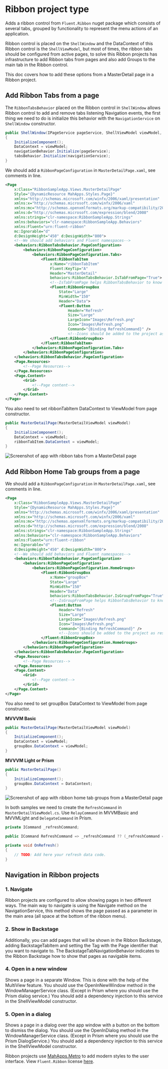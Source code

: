 # Ribbon project type

Adds a ribbon control from `Fluent.Ribbon` nuget package which consists of several tabs, grouped by functionality to represent the menu actions of an application.

Ribbon control is placed on the `ShellWindow` and the DataContext of this Ribbon control is the `ShellViewModel`, but most of times, the ribbon tabs should be configured from active pages, to solve this Ribbon projects has infrastructure to add Ribbon tabs from pages and also add Groups to the main tab in the Ribbon control.

This doc covers how to add these options from a MasterDetail page in a Ribbon project.

## Add Ribbon Tabs from a page

The `RibbonTabsBehavior` placed on the Ribbon control in `ShellWindow` allows Ribbon control to add and remove tabs listening Navigation events, the first thing we need to do is initialize this behavior with the `NavigationService` on `ShellWindow` constructor.

```csharp
public ShellWindow(IPageService pageService, ShellViewModel viewModel, INavigationService navigationService)
{
    InitializeComponent();
    DataContext = viewModel;
    navigationBehavior.Initialize(pageService);
    tabsBehavior.Initialize(navigationService);
}
```

We should add a `RibbonPageConfiguration` in `MasterDetailPage.xaml`, see comments in line.

```xml
<Page
    x:Class="RibbonSampleApp.Views.MasterDetailPage"
    Style="{DynamicResource MahApps.Styles.Page}"
    xmlns="http://schemas.microsoft.com/winfx/2006/xaml/presentation"
    xmlns:x="http://schemas.microsoft.com/winfx/2006/xaml"
    xmlns:mc="http://schemas.openxmlformats.org/markup-compatibility/2006"
    xmlns:d="http://schemas.microsoft.com/expression/blend/2008"
    xmlns:strings="clr-namespace:RibbonSampleApp.Strings"
    xmlns:behaviors="clr-namespace:RibbonSampleApp.Behaviors"
    xmlns:Fluent="urn:fluent-ribbon"
    mc:Ignorable="d"
    d:DesignHeight="450" d:DesignWidth="800">
    <!--We should add behaviors and Fluent namespaces-->
    <behaviors:RibbonTabsBehavior.PageConfiguration>
        <behaviors:RibbonPageConfiguration>
            <behaviors:RibbonPageConfiguration.Tabs>
                <Fluent:RibbonTabItem
                    x:Name="ribbonTabItem"
                    Fluent:KeyTip="A"
                    Header="MasterDetail"
                    behaviors:RibbonTabsBehavior.IsTabFromPage="True">
                    <!--IsTabFromPage helps RibbonTabsBehavior to know Tabs to add and remove from pages on navigation events-->
                    <Fluent:RibbonGroupBox
                        State="Large"
                        MinWidth="150"
                        Header="Data">
                        <Fluent:Button
                            Header="Refresh"
                            Size="Large"
                            LargeIcon="Images\Refresh.png"
                            Icon="Images\Refresh.png"
                            Command="{Binding RefreshCommand}" />
                            <!--Icons should be added to the project as resources (Properties -> Build Action)-->
                    </Fluent:RibbonGroupBox>
                </Fluent:RibbonTabItem>
            </behaviors:RibbonPageConfiguration.Tabs>
        </behaviors:RibbonPageConfiguration>
    </behaviors:RibbonTabsBehavior.PageConfiguration>
    <Page.Resources>
        <!--Page Resources-->
    </Page.Resources>
    <Page.Content>
        <Grid>
            <!--Page content-->
        </Grid>
    </Page.Content>
</Page>
```

You also need to set ribbonTabItem DataContext to ViewModel from page constructor.

```csharp
public MasterDetailPage(MasterDetailViewModel viewModel)
{
    InitializeComponent();
    DataContext = viewModel;
    ribbonTabItem.DataContext = viewModel;
}
```

![Screenshot of app with ribbon tabs from a MasterDetail page](../resources/modifications/RibbonTabsFromPage.png)


## Add Ribbon Home Tab groups from a page

We should add a `RibbonPageConfiguration` in `MasterDetailPage.xaml`, see comments in line.

```xml
<Page
    x:Class="RibbonSampleApp.Views.MasterDetailPage"
    Style="{DynamicResource MahApps.Styles.Page}"
    xmlns="http://schemas.microsoft.com/winfx/2006/xaml/presentation"
    xmlns:x="http://schemas.microsoft.com/winfx/2006/xaml"
    xmlns:mc="http://schemas.openxmlformats.org/markup-compatibility/2006"
    xmlns:d="http://schemas.microsoft.com/expression/blend/2008"
    xmlns:strings="clr-namespace:RibbonSampleApp.Strings"
    xmlns:behaviors="clr-namespace:RibbonSampleApp.Behaviors"
    xmlns:Fluent="urn:fluent-ribbon"
    mc:Ignorable="d"
    d:DesignHeight="450" d:DesignWidth="800">
    <!--We should add behaviors and Fluent namespaces-->
    <behaviors:RibbonTabsBehavior.PageConfiguration>
        <behaviors:RibbonPageConfiguration>
            <behaviors:RibbonPageConfiguration.HomeGroups>
                <Fluent:RibbonGroupBox
                    x:Name="groupBox"
                    State="Large"
                    MinWidth="150"
                    Header="Data"
                    behaviors:RibbonTabsBehavior.IsGroupFromPage="True">
                    <!--IsGroupFromPage helps RibbonTabsBehavior to know Home Groups to add and remove from pages on navigation events-->
                    <Fluent:Button
                        Header="Refresh"
                        Size="Large"
                        LargeIcon="Images\Refresh.png"
                        Icon="Images\Refresh.png"
                        Command="{Binding RefreshCommand}" />
                        <!--Icons should be added to the project as resources (Properties -> Build Action)-->
                </Fluent:RibbonGroupBox>
            </behaviors:RibbonPageConfiguration.HomeGroups>
        </behaviors:RibbonPageConfiguration>
    </behaviors:RibbonTabsBehavior.PageConfiguration>
    <Page.Resources>
        <!--Page Resources-->
    </Page.Resources>
    <Page.Content>
        <Grid>
            <!--Page content-->
        </Grid>
    </Page.Content>
</Page>
```

You also need to set groupBox DataContext to ViewModel from page constructor.

**MVVVM Basic**

```csharp
public MasterDetailPage(MasterDetailViewModel viewModel)
{
    InitializeComponent();
    DataContext = viewModel;
    groupBox.DataContext = viewModel;
}
```

**MVVVM Light or Prism**

```csharp
public MasterDetailPage()
{
    InitializeComponent();
    groupBox.DataContext = DataContext;
}
```

![Screenshot of app with ribbon home tab groups from a MasterDetail page](../resources/modifications/RibbonHomeTabGroupsFromPage.png)

In both samples we need to create the `RefreshCommand` in `MasterDetailViewModel.cs`. Use `RelayCommand` in MVVMBasic and MVVMLight and `DelegateCommand` in Prism.

```csharp
private ICommand _refreshCommand;

public ICommand RefreshCommand => _refreshCommand ?? (_refreshCommand = new RelayCommand(OnRefresh));

private void OnRefresh()
{
    // TODO: Add here your refresh data code.
}
```

## Navigation in Ribbon projects

### 1. Navigate

Ribbon projects are configured to allow showing pages in two different ways. The main way to navigate is using the Navigate method on the NavigationService, this method shows the page passed as a parameter in the main area (all space at the bottom of the ribbon menu).

### 2. Show in Backstage

Additionally, you can add pages that will be shown in the Ribbon Backstage, adding BackstageTabItem and setting the Tag with the Page identifier that you want to navigate to. The BackstageTabNavigationBehavior indicates to the Ribbon Backstage how to show that pages as navigable items.

### 4. Open in a new window

Shows a page in a separate Window. This is done with the help of the MultiView feature. You should use the OpenInNewWindow method in the WindowManagerService class. (Except in Prism where you should use the Prism dialog service.) You should add a dependency injection to this service in the ShellViewModel constructor.

### 5. Open in a dialog

Shows a page in a dialog over the app window with a button on the bottom to dismiss the dialog. You should use the OpenInDialog method in the WindowManagerService class. (Except in Prism where you should use the Prism DialogService.) You should add a dependency injection to this service in the ShellViewModel constructor.

Ribbon projects use [MahApps.Metro](../mahapps-metro.md) to add modern styles to the user interface.
View `Fluent.Ribbon` license [here](https://www.nuget.org/packages/Fluent.Ribbon/7.0.0/license).